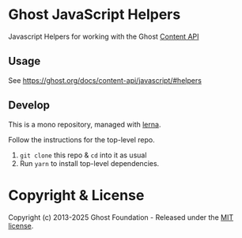 # Ghost JavaScript Helpers

Javascript Helpers for working with the Ghost [Content API](https://ghost.org/docs/content-api/)

## Usage

See https://ghost.org/docs/content-api/javascript/#helpers

## Develop

This is a mono repository, managed with [lerna](https://lernajs.io/).

Follow the instructions for the top-level repo.
1. `git clone` this repo & `cd` into it as usual
2. Run `yarn` to install top-level dependencies.


# Copyright & License

Copyright (c) 2013-2025 Ghost Foundation - Released under the [MIT license](LICENSE).
